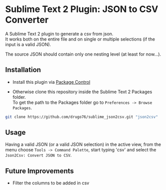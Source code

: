 # Sublime Text 2 Plugin: JSON to CSV Converter

A Sublime Text 2 plugin to generate a csv from json.  
It works both on the entire file and on single or multiple selections (if the input is a valid JSON).

The source JSON should contain only one nesting level (at least for now...).

## Installation

- Install this plugin via [Package Control](http://wbond.net/sublime_packages/package_control)

- Otherwise clone this repository inside the Sublime Text 2 Packages folder.  
To get the path to the Packages folder go to `Preferences -> Browse Packages`.
```` bash
git clone https://github.com/drugo76/sublime_json2csv.git "json2csv"
````

## Usage

Having a valid JSON (or a valid JSON selection) in the active view, from the menu choose `Tools -> Command Palette`, start typing 'csv' and select the `Json2Csv: Convert JSON to CSV`.

## Future Improvements

- Filter the columns to be added in csv
